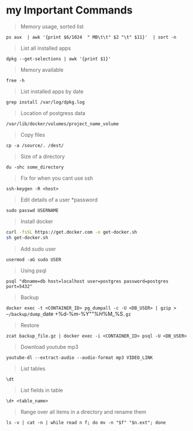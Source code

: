 # my Important Commands

> Memory usage, sorted list

`ps aux  | awk '{print $6/1024  " MB\t\t" $2 "\t" $11}'  | sort -n`

> List all installed apps

`dpkg --get-selections | awk '{print $1}'`

> Memory available

`free -h`

> List installed apps by date

`grep install /var/log/dpkg.log`

> Location of postgress data

`/var/lib/docker/volumes/project_name_volume`

> Copy files

`cp -a /source/. /dest/`

> Size of a directory

`du -shc some_directory`

> Fix for when you cant use ssh

`ssh-keygen -R <host>`

> Edit details of a user *password

`sudo passwd USERNAME`

> Install docker

```bash
curl -fsSL https://get.docker.com -o get-docker.sh
sh get-docker.sh

```

> Add sudo user

`usermod -aG sudo USER`

> Using psql

`psql "dbname=db host=localhost user=postgres password=postgres port=5432"`

> Backup

`docker exec -t <CONTAINER_ID> pg_dumpall -c -U <DB_USER> | gzip > ~/backup/dump_`date +%d-%m-%Y"_"%H_%M_%S`.gz`

> Restore

`zcat backup_file.gz | docker exec -i <CONTAINER_ID> psql -U <DB_USER>`

> Download youtube mp3

`youtube-dl --extract-audio --audio-format mp3 VIDEO_LINK`

> List tables

`\dt`

> List fields in table

`\d+ <table_name>`

> Range over all items in a directory and rename them

`ls -v | cat -n | while read n f; do mv -n "$f" "$n.ext"; done`
